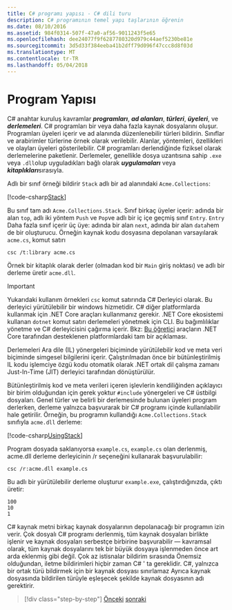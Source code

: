```yaml
---
title: C# programı yapısı - C# dili turu
description: C# programının temel yapı taşlarının öğrenin
ms.date: 08/10/2016
ms.assetid: 984f0314-507f-47a0-af56-9011243f5e65
ms.openlocfilehash: dee24077f9f6287780320d979c44aef5230be81e
ms.sourcegitcommit: 3d5d33f384eeba41b2dff79d096f47ccc8d8f03d
ms.translationtype: MT
ms.contentlocale: tr-TR
ms.lasthandoff: 05/04/2018
---
```

# <a name="program-structure"></a>Program Yapısı

C# anahtar kuruluş kavramlar ***programları***, ***ad alanları***, ***türleri***, ***üyeleri***, ve ***derlemeleri***. C# programları bir veya daha fazla kaynak dosyalarını oluşur. Programları üyeleri içerir ve ad alanında düzenlenebilir türleri bildirin. Sınıflar ve arabirimler türlerine örnek olarak verilebilir. Alanlar, yöntemleri, özellikleri ve olayları üyeleri gösterilebilir. C# programları derlendiğinde fiziksel olarak derlemelerine paketlenir. Derlemeler, genellikle dosya uzantısına sahip `.exe` veya `.dll`olup uyguladıkları bağlı olarak ***uygulamaları*** veya ***kitaplıkları***sırasıyla.

Adlı bir sınıf örneği bildirir `Stack` adlı bir ad alanındaki `Acme.Collections`:

[!code-csharp[Stack](../../../samples/snippets/csharp/tour/program-structure/program.cs#L1-L34)]

Bu sınıf tam adı `Acme.Collections.Stack`. Sınıf birkaç üyeler içerir: adında bir alan `top`, adlı iki yöntem `Push` ve `Pop`ve adlı bir iç içe geçmiş sınıf `Entry`. `Entry` Daha fazla sınıf içerir üç üye: adında bir alan `next`, adında bir alan `data`hem de bir oluşturucu. Örneğin kaynak kodu dosyasına depolanan varsayılarak `acme.cs`, komut satırı

```
csc /t:library acme.cs
```

Örnek bir kitaplık olarak derler (olmadan kod bir `Main` giriş noktası) ve adlı bir derleme üretir `acme.dll`.

> [!IMPORTANT]
> Yukarıdaki kullanım örnekleri `csc` komut satırında C# Derleyici olarak. Bu derleyici yürütülebilir bir windows hizmetidir. C# diğer platformlarda kullanmak için .NET Core araçları kullanmanız gerekir. .NET Core ekosistemi kullanan `dotnet` komut satırı derlemeleri yönetmek için CLI. Bu bağımlılıklar yönetme ve C# derleyicisini çağırma içerir. Bkz: [Bu öğretici](../../core/tutorials/using-with-xplat-cli.md) araçların .NET Core tarafından desteklenen platformlardaki tam bir açıklaması.

Derlemeleri Ara dile (IL) yönergeleri biçiminde yürütülebilir kod ve meta veri biçiminde simgesel bilgilerini içerir. Çalıştırılmadan önce bir bütünleştirilmiş IL kodu işlemciye özgü kodu otomatik olarak .NET ortak dil çalışma zamanı Just-In-Time (JIT) derleyici tarafından dönüştürülür.

Bütünleştirilmiş kod ve meta verileri içeren işlevlerin kendiliğinden açıklayıcı bir birim olduğundan için gerek yoktur `#include` yönergeleri ve C# üstbilgi dosyaları. Genel türler ve belirli bir derlemesinde bulunan üyeleri program derlerken, derleme yalnızca başvurarak bir C# programı içinde kullanılabilir hale getirilir. Örneğin, bu programın kullandığı `Acme.Collections.Stack` sınıfıyla `acme.dll` derleme:

[!code-csharp[UsingStack](../../../samples/snippets/csharp/tour/program-structure/Program.cs#L38-L52)]

Program dosyada saklanıyorsa `example.cs`, `example.cs` olan derlenmiş, acme.dll derleme derleyicinin /r seçeneğini kullanarak başvurulabilir:

```
csc /r:acme.dll example.cs
```

Bu adlı bir yürütülebilir derleme oluşturur `example.exe`, çalıştırdığınızda, çıktı üretir:

```
100
10
1
```

C# kaynak metni birkaç kaynak dosyalarının depolanacağı bir programın izin verir. Çok dosyalı C# programı derlenmiş, tüm kaynak dosyaları birlikte işlenir ve kaynak dosyaları serbestçe birbirine başvurabilir — kavramsal olarak, tüm kaynak dosyalarını tek bir büyük dosyaya işlenmeden önce art arda eklenmiş gibi değil. Çok az istisnalar bildirim sırasında Önemsiz olduğundan, iletme bildirimleri hiçbir zaman C# ' ta gereklidir. C#, yalnızca bir ortak türü bildirmek için bir kaynak dosyası sınırlamaz Ayrıca kaynak dosyasında bildirilen türüyle eşleşecek şekilde kaynak dosyasının adı gerektirir.

>[!div class="step-by-step"]
[Önceki](index.md)
[sonraki](types-and-variables.md)
